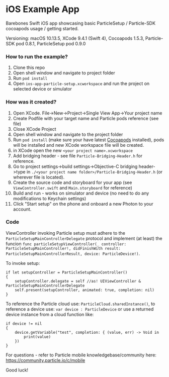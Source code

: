 # iOS Example App

Barebones Swift iOS app showcasing basic ParticleSetup / Particle-SDK cocoapods usage / getting started.

Versioning: macOS 10.13.5, XCode 9.4.1 (Swift 4), Cocoapods 1.5.3, Particle-SDK pod 0.8.1, ParticleSetup pod 0.9.0

### How to run the example?

1. Clone this repo
1. Open shell window and navigate to project folder
1. Run `pod install`
1. Open `ios-app-particle-setup.xcworkspace` and run the project on selected device or simulator

### How was it created?

1. Open XCode. File->New->Project->Single View App->Your project name
1. Create Podfile with your target name and Particle pods reference (see file)
1. Close XCode Project
1. Open shell window and navigate to the project folder
1. Run `pod install` (make sure your have latest [Cocoapods](https://guides.cocoapods.org/using/getting-started.html#installation)  installed), pods will be installed and new XCode workspace file will be created.
1. in XCode open the new `<your project name>.xcworkspace`
1. Add bridging header - see file `Particle-Bridging-Header.h` for reference.
1. Go to project settings->build settings->Objective-C bridging header->type in `./<your project name folder>/Particle-Bridging-Header.h` (or wherever file is located).
1. Create the source code and storyboard for your app (see `ViewController.swift` and `Main.storyboard` for reference)
1. Build and run - works on simulator and device (no need to do any modifications to Keychain settings)
1. Click "Start setup" on the phone and onboard a new Photon to your account.

### Code

ViewController invoking Particle setup must adhere to the `ParticleSetupMainControllerDelegate` protocol and implement (at least) the funcion `func particleSetupViewController(_ controller: ParticleSetupMainController!, didFinishWith result: ParticleSetupMainControllerResult, device: ParticleDevice!)`.

To invoke setup:

```
if let setupController = ParticleSetupMainController()
{
    setupController.delegate = self //as! UIViewController & ParticleSetupMainControllerDelegate
    self.present(setupController, animated: true, completion: nil)
}
```

To reference the Particle cloud use: `ParticleCloud.sharedInstance()`,
to reference a device use: `var device : ParticleDevice` or use a returned device instance from a cloud function like:

```
if device != nil
{
    device.getVariable("test", completion: { (value, err) -> Void in
        print(value)
    })
}
```

For questions - refer to Particle mobile knowledgebase/community here: https://community.particle.io/c/mobile

Good luck!
